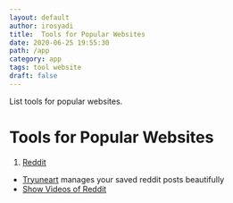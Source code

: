 ```yaml
---
layout: default
author: irosyadi
title:  Tools for Popular Websites
date: 2020-06-25 19:55:30
path: /app
category: app
tags: tool website
draft: false
---
```


List tools for popular websites.

# Tools for Popular Websites

1. [Reddit](https://old.reddit.com/)
  - [Tryuneart](https://app.tryunearth.com/) manages your saved reddit posts beautifully
  - [Show Videos of Reddit](https://arbazsiddiqui.github.io/rSlashVideos/)

